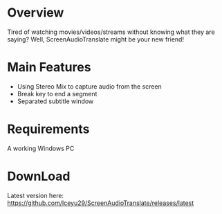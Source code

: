# Overview
Tired of watching movies/videos/streams without knowing what they are saying? Well, ScreenAudioTranslate might be your new friend!

# Main Features
- Using Stereo Mix to capture audio from the screen
- Break key to end a segment
- Separated subtitle window

# Requirements
A working Windows PC

# DownLoad
Latest version here: https://github.com/Iceyu29/ScreenAudioTranslate/releases/latest

